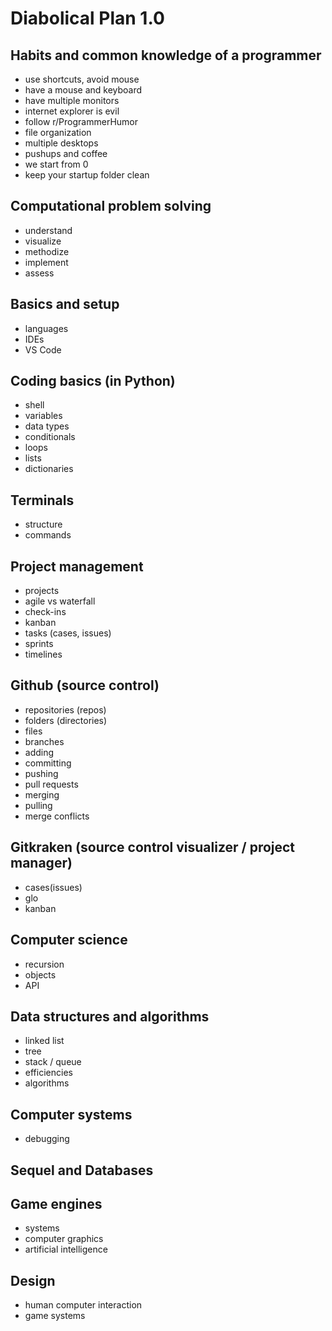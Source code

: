 # Diabolical Plan 1.0

## Habits and common knowledge of a programmer

- use shortcuts, avoid mouse
- have a mouse and keyboard
- have multiple monitors
- internet explorer is evil
- follow r/ProgrammerHumor
- file organization
- multiple desktops
- pushups and coffee
- we start from 0
- keep your startup folder clean

## Computational problem solving

- understand
- visualize
- methodize
- implement
- assess

## Basics and setup

- languages
- IDEs
- VS Code

## Coding basics (in Python)

- shell
- variables
- data types
- conditionals
- loops
- lists
- dictionaries

## Terminals

- structure
- commands

## Project management

- projects
- agile vs waterfall
- check-ins
- kanban
- tasks (cases, issues)
- sprints
- timelines

## Github (source control)

- repositories (repos)
- folders (directories)
- files
- branches
- adding
- committing
- pushing
- pull requests
- merging
- pulling
- merge conflicts

## Gitkraken (source control visualizer / project manager)

- cases(issues)
- glo
- kanban

## Computer science

- recursion
- objects
- API

## Data structures and algorithms

- linked list
- tree
- stack / queue
- efficiencies
- algorithms

## Computer systems

- debugging

## Sequel and Databases

## Game engines

- systems
- computer graphics
- artificial intelligence

## Design

- human computer interaction
- game systems
